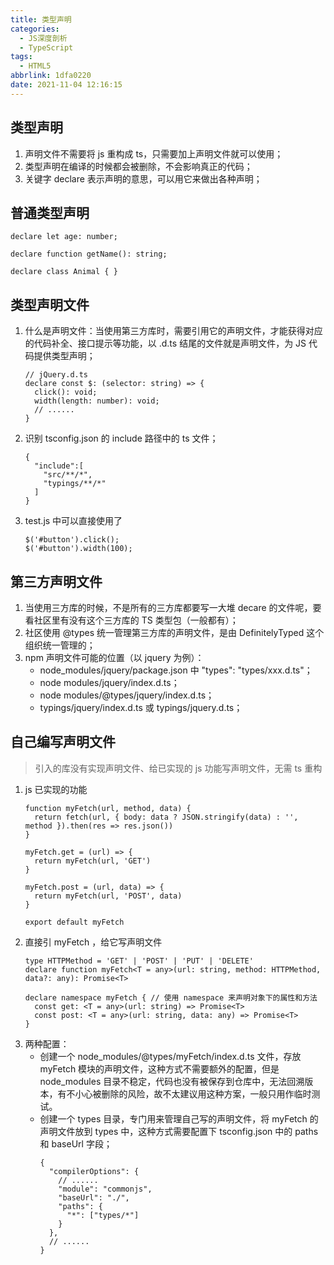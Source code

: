 ```yaml
---
title: 类型声明
categories:
  - JS深度剖析
  - TypeScript
tags:
  - HTML5
abbrlink: 1dfa0220
date: 2021-11-04 12:16:15
---
```


## 类型声明
1. 声明文件不需要将 js 重构成 ts，只需要加上声明文件就可以使用；
2. 类型声明在编译的时候都会被删除，不会影响真正的代码；
3. 关键字 declare 表示声明的意思，可以用它来做出各种声明；

## 普通类型声明
```TS
declare let age: number;

declare function getName(): string;

declare class Animal { }
```

## 类型声明文件
1. 什么是声明文件：当使用第三方库时，需要引用它的声明文件，才能获得对应的代码补全、接口提示等功能，以 .d.ts 结尾的文件就是声明文件，为 JS 代码提供类型声明；
    ```TS
    // jQuery.d.ts
    declare const $: (selector: string) => {
      click(): void;
      width(length: number): void;
      // ......
    }
    ```
2. 识别 tsconfig.json 的 include 路径中的 ts 文件；
    ```TS
    {
      "include":[
        "src/**/*",
        "typings/**/*"
      ]
    }
    ```
3. test.js 中可以直接使用了
    ```TS
    $('#button').click();
    $('#button').width(100);
    ```

## 第三方声明文件
1. 当使用三方库的时候，不是所有的三方库都要写一大堆 decare 的文件呢，要看社区里有没有这个三方库的 TS 类型包（一般都有）；
2. 社区使用 @types 统一管理第三方库的声明文件，是由 DefinitelyTyped 这个组织统一管理的；
3. npm 声明文件可能的位置（以 jquery 为例）：
    - node_modules/jquery/package.json 中 "types": "types/xxx.d.ts"；
    - node modules/jquery/index.d.ts；
    - node modules/@types/jquery/index.d.ts；
    - typings/jquery/index.d.ts 或 typings/jquery.d.ts；


## 自己编写声明文件
>引入的库没有实现声明文件、给已实现的 js 功能写声明文件，无需 ts 重构
1. js 已实现的功能
    ```TS
    function myFetch(url, method, data) {
      return fetch(url, { body: data ? JSON.stringify(data) : '', method }).then(res => res.json())
    }
    
    myFetch.get = (url) => {
      return myFetch(url, 'GET')
    }
    
    myFetch.post = (url, data) => {
      return myFetch(url, 'POST', data)
    }
    
    export default myFetch
    ```
2. 直接引 myFetch ，给它写声明文件
    ```TS
    type HTTPMethod = 'GET' | 'POST' | 'PUT' | 'DELETE'
    declare function myFetch<T = any>(url: string, method: HTTPMethod, data?: any): Promise<T>
    
    declare namespace myFetch { // 使用 namespace 来声明对象下的属性和方法
      const get: <T = any>(url: string) => Promise<T>
      const post: <T = any>(url: string, data: any) => Promise<T>
    }
    ```
3. 两种配置：
    - 创建一个  node_modules/@types/myFetch/index.d.ts  文件，存放 myFetch 模块的声明文件，这种方式不需要额外的配置，但是 node_modules 目录不稳定，代码也没有被保存到仓库中，无法回溯版本，有不小心被删除的风险，故不太建议用这种方案，一般只用作临时测试。
    - 创建一个 types 目录，专门用来管理自己写的声明文件，将 myFetch 的声明文件放到 types 中，这种方式需要配置下 tsconfig.json 中的 paths 和 baseUrl 字段；
      ```TS
      {
        "compilerOptions": {
          // ......
          "module": "commonjs",
          "baseUrl": "./",
          "paths": {
            "*": ["types/*"]
          }
        },
        // ......
      }
      ```
